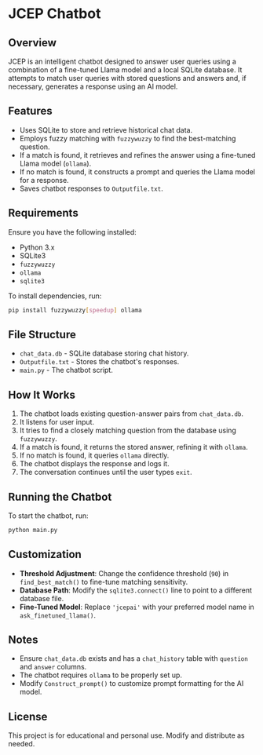 # JCEP Chatbot

## Overview
JCEP is an intelligent chatbot designed to answer user queries using a combination of a fine-tuned Llama model and a local SQLite database. It attempts to match user queries with stored questions and answers and, if necessary, generates a response using an AI model.

## Features
- Uses SQLite to store and retrieve historical chat data.
- Employs fuzzy matching with `fuzzywuzzy` to find the best-matching question.
- If a match is found, it retrieves and refines the answer using a fine-tuned Llama model (`ollama`).
- If no match is found, it constructs a prompt and queries the Llama model for a response.
- Saves chatbot responses to `Outputfile.txt`.

## Requirements
Ensure you have the following installed:
- Python 3.x
- SQLite3
- `fuzzywuzzy`
- `ollama`
- `sqlite3`

To install dependencies, run:
```sh
pip install fuzzywuzzy[speedup] ollama
```

## File Structure
- `chat_data.db` - SQLite database storing chat history.
- `Outputfile.txt` - Stores the chatbot's responses.
- `main.py` - The chatbot script.

## How It Works
1. The chatbot loads existing question-answer pairs from `chat_data.db`.
2. It listens for user input.
3. It tries to find a closely matching question from the database using `fuzzywuzzy`.
4. If a match is found, it returns the stored answer, refining it with `ollama`.
5. If no match is found, it queries `ollama` directly.
6. The chatbot displays the response and logs it.
7. The conversation continues until the user types `exit`.

## Running the Chatbot
To start the chatbot, run:
```sh
python main.py
```

## Customization
- **Threshold Adjustment**: Change the confidence threshold (`90`) in `find_best_match()` to fine-tune matching sensitivity.
- **Database Path**: Modify the `sqlite3.connect()` line to point to a different database file.
- **Fine-Tuned Model**: Replace `'jcepai'` with your preferred model name in `ask_finetuned_llama()`.

## Notes
- Ensure `chat_data.db` exists and has a `chat_history` table with `question` and `answer` columns.
- The chatbot requires `ollama` to be properly set up.
- Modify `Construct_prompt()` to customize prompt formatting for the AI model.

## License
This project is for educational and personal use. Modify and distribute as needed.

